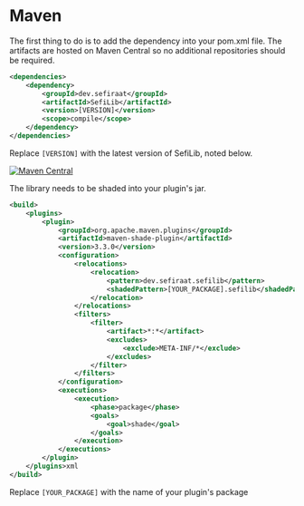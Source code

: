 # Maven

The first thing to do is to add the dependency into your pom.xml file. The artifacts are hosted on Maven Central so no additional repositories should be required.

```xml
<dependencies>
    <dependency>
        <groupId>dev.sefiraat</groupId>
        <artifactId>SefiLib</artifactId>
        <version>[VERSION]</version>
        <scope>compile</scope>
    </dependency>
</dependencies>
```

Replace `[VERSION]` with the latest version of SefiLib, noted below.

[![Maven Central](https://img.shields.io/maven-central/v/dev.sefiraat/SefiLib?color=aa\&style=for-the-badge)](https://search.maven.org/search?q=SefiLib)

The library needs to be shaded into your plugin's jar.

```xml
<build>
    <plugins>
        <plugin>
            <groupId>org.apache.maven.plugins</groupId>
            <artifactId>maven-shade-plugin</artifactId>
            <version>3.3.0</version>
            <configuration>
                <relocations>
                    <relocation>
                        <pattern>dev.sefiraat.sefilib</pattern>
                        <shadedPattern>[YOUR_PACKAGE].sefilib</shadedPattern>
                    </relocation>
                </relocations>
                <filters>
                    <filter>
                        <artifact>*:*</artifact>
                        <excludes>
                            <exclude>META-INF/*</exclude>
                        </excludes>
                    </filter>
                </filters>
            </configuration>
            <executions>
                <execution>
                    <phase>package</phase>
                    <goals>
                        <goal>shade</goal>
                    </goals>
                </execution>
            </executions>
        </plugin>
    </plugins>xml
</build>
```

Replace `[YOUR_PACKAGE]` with the name of your plugin's package
